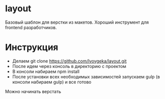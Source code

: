 # layout
Базовый шаблон для верстки из макетов. Хороший инструмент для frontend разработчиков.

# Инструкция
- Делаем git clone https://github.com/lvovgeka/layout.git 
- После идем через консоль в директорию с проектом
- В консоли набираем npm install
- После установки всех необходимых зависимостей запускаем gulp (в консоли набираем gulp) и все готово

Можно начинать верстать
